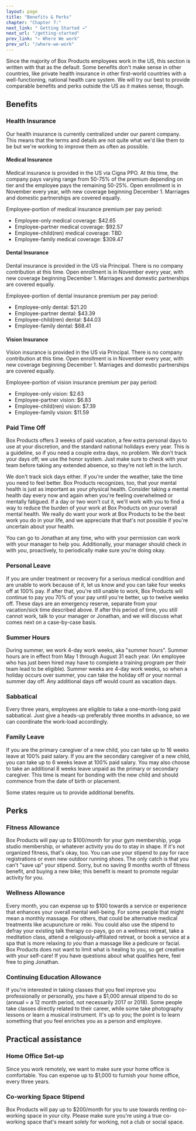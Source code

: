 ```yaml
---
layout: page
title: "Benefits & Perks"
chapter: "Chapter 7:"
next_link: " Getting Started →"
next_url: "/getting-started"
prev_link: "← Where We work"
prev_url: "/where-we-work"
---
```


Since the majority of Box Products employees work in the US, this section is written with that as the default. Some
benefits don't make sense in other countries, like private health insurance in other first-world countries with a
well-functioning, national health care system. We will try our best to provide comparable benefits and perks outside the
US as it makes sense, though.

## Benefits

### Health Insurance

Our health insurance is currently centralized under our parent company. This means that the terms and details are not
quite what we'd like them to be but we're working to improve them as often as possible.

#### Medical Insurance

Medical insurance is provided in the US via Cigna PPO. At this time, the company pays varying range from 50-75% of the
premium depending on tier and the employee pays the remaining 50-25%. Open enrollment is in November every year, with
new coverage beginning December 1\. Marriages and domestic partnerships are covered equally.

Employee-portion of medical insurance premium per pay period:

- Employee-only medical coverage: \$42.65
- Employee-partner medical coverage: \$92.57
- Employee-child(ren) medical coverage: TBD
- Employee-family medical coverage: \$309.47

#### Dental Insurance

Dental insurance is provided in the US via Principal. There is no company contribution at this time. Open enrollment is
in November every year, with new coverage beginning December 1\. Marriages and domestic partnerships are covered
equally.

Employee-portion of dental insurance premium per pay period:

- Employee-only dental: \$21.20
- Employee-partner dental: \$43.39
- Employee-child(ren) dental: \$44.03
- Employee-family dental: \$68.41

#### Vision Insurance

Vision insurance is provided in the US via Principal. There is no company contribution at this time. Open enrollment is
in November every year, with new coverage beginning December 1\. Marriages and domestic partnerships are covered
equally.

Employee-portion of vision insurance premium per pay period:

- Employee-only vision: \$2.63
- Employee-partner vision: \$6.83
- Employee-child(ren) vision: \$7.39
- Employee-family vision: \$11.59

### Paid Time Off

Box Products offers 3 weeks of paid vacation, a few extra personal days to use at your discretion, and the standard
national holidays every year. This is a guideline, so if you need a couple extra days, no problem. We don’t track your
days off; we use the honor system. Just make sure to check with your team before taking any extended absence, so they’re
not left in the lurch.

We don't track sick days either. If you're under the weather, take the time you need to feel better. Box Products
recognizes, too, that your mental health is just as important as your physical health. Consider taking a mental health
day every now and again when you're feeling overwhelmed or mentally fatigued. If a day or two won't cut it, we'll work
with you to find a way to reduce the burden of your work at Box Products on your overall mental health. We really do
want your work at Box Products to be the best work you do in your life, and we appreciate that that's not possible if
you're uncertain about your health.

You can go to Jonathan at any time, who with your permission can work with your manager to help you. Additionally, your
manager should check in with _you_, proactively, to periodically make sure you're doing okay.

### Personal Leave

If you are under treatment or recovery for a serious medical condition and are unable to work because of it, let us know
and you can take four weeks off at 100% pay. If after that, you're still unable to work, Box Products will continue to
pay you 70% of your pay until you're better, up to twelve weeks off. These days are an emergency reserve, separate from
your vacation/sick time described above. If after this period of time, you still cannot work, talk to your manager or
Jonathan, and we will discuss what comes next on a case-by-case basis.

### Summer Hours

During summer, we work 4-day work weeks, aka "summer hours". Summer hours are in effect from May 1 through August 31
each year. (An employee who has just been hired may have to complete a training program per their team lead to be
eligible). Summer weeks are 4-day work weeks, so when a holiday occurs over summer, you can take the holiday off _or_
your normal summer day off. Any additional days off would count as vacation days.

### Sabbatical

Every three years, employees are eligible to take a one-month-long paid sabbatical. Just give a heads-up preferably
three months in advance, so we can coordinate the work-load accordingly.

### Family Leave

If you are the primary caregiver of a new child, you can take up to 16 weeks leave at 100% paid salary. If you are the
secondary caregiver of a new child, you can take up to 6 weeks leave at 100% paid salary. You may also choose to take an
additional 8 weeks leave unpaid as the primary or secondary caregiver. This time is meant for bonding with the new child
and should commence from the date of birth or placement.

Some states require us to provide additional [](stateFMLA.md)benefits.

## Perks

### Fitness Allowance

Box Products will pay up to \$100/month for your gym membership, yoga studio membership, or whatever activity you do to
stay in shape. If it's not organized fitness, that's okay, too. You can use your stipend to pay for race registrations
or even new outdoor running shoes. The only catch is that you can't "save up" your stipend. Sorry, but no saving 9
months worth of fitness benefit, and buying a new bike; this benefit is meant to promote regular activity for you.

### Wellness Allowance

Every month, you can expense up to \$100 towards a service or experience that enhances your overall mental well-being.
For some people that might mean a monthly massage. For others, that could be alternative medical treatments like
acupuncture or reiki. You could also use the stipend to defray your existing talk therapy co-pays, go on a wellness
retreat, take a meditation class, attend a religiously-affiliated retreat, or book a service at a spa that is more
relaxing _to you_ than a massage like a pedicure or facial. Box Products does not want to limit what is healing to
you, so get creative with your self-care! If you have questions about what qualifies here, feel free to ping Jonathan.

### Continuing Education Allowance

If you're interested in taking classes that you feel improve you professionally or personally, you have a \$1,000 annual
stipend to do so (annual = a 12 month period, not necessarily 2017 or 2018). Some people take classes directly related
to their career, while some take photography lessons or learn a musical instrument. It's up to you; the point is to
learn something that you feel enriches you as a person and employee.

## Practical assistance

### Home Office Set-up

Since you work remotely, we want to make sure your home office is comfortable. You can expense up to \$1,000 to furnish
your home office, every three years.

### Co-working Space Stipend

Box Products will pay up to \$200/month for you to use towards renting co-working space in your city. Please make sure
you're using a true co-working space that's meant solely for working, not a club or social space.
